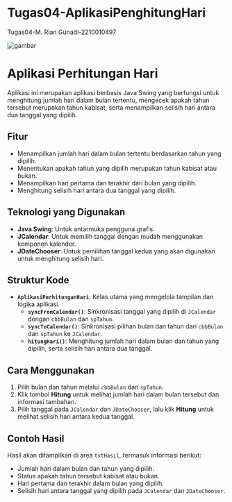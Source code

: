 # Tugas04-AplikasiPenghitungHari
 Tugas04-M. Rian Gunadi-2210010497

![gambar](https://github.com/user-attachments/assets/22d603e8-f380-4546-ba4c-48a790c3d2e0)

# Aplikasi Perhitungan Hari

Aplikasi ini merupakan aplikasi berbasis Java Swing yang berfungsi untuk menghitung jumlah hari dalam bulan tertentu, mengecek apakah tahun tersebut merupakan tahun kabisat, serta menampilkan selisih hari antara dua tanggal yang dipilih.

## Fitur

- Menampilkan jumlah hari dalam bulan tertentu berdasarkan tahun yang dipilih.
- Menentukan apakah tahun yang dipilih merupakan tahun kabisat atau bukan.
- Menampilkan hari pertama dan terakhir dari bulan yang dipilih.
- Menghitung selisih hari antara dua tanggal yang dipilih.

## Teknologi yang Digunakan

- **Java Swing**: Untuk antarmuka pengguna grafis.
- **JCalendar**: Untuk memilih tanggal dengan mudah menggunakan komponen kalender.
- **JDateChooser**: Untuk pemilihan tanggal kedua yang akan digunakan untuk menghitung selisih hari.

## Struktur Kode

- **`AplikasiPerhitunganHari`**: Kelas utama yang mengelola tampilan dan logika aplikasi.
  - **`syncFromCalendar()`**: Sinkronisasi tanggal yang dipilih di `JCalendar` dengan `cbbBulan` dan `spTahun`.
  - **`syncToCalendar()`**: Sinkronisasi pilihan bulan dan tahun dari `cbbBulan` dan `spTahun` ke `JCalendar`.
  - **`hitungHari()`**: Menghitung jumlah hari dalam bulan dan tahun yang dipilih, serta selisih hari antara dua tanggal.

## Cara Menggunakan

1. Pilih bulan dan tahun melalui `cbbBulan` dan `spTahun`.
2. Klik tombol **Hitung** untuk melihat jumlah hari dalam bulan tersebut dan informasi tambahan.
3. Pilih tanggal pada `JCalendar` dan `JDateChooser`, lalu klik **Hitung** untuk melihat selisih hari antara kedua tanggal.

## Contoh Hasil

Hasil akan ditampilkan di area `txtHasil`, termasuk informasi berikut:
- Jumlah hari dalam bulan dan tahun yang dipilih.
- Status apakah tahun tersebut kabisat atau bukan.
- Hari pertama dan terakhir dalam bulan yang dipilih.
- Selisih hari antara tanggal yang dipilih pada `JCalendar` dan `JDateChooser`.
